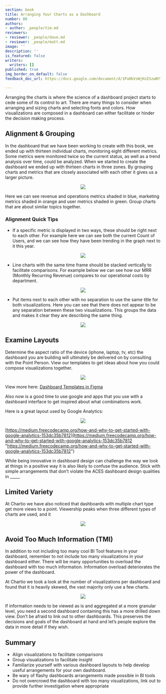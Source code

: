 ```yaml
---
section: book
title: Arranging Your Charts as a Dashboard
number: 80
authors:
- author: _people/tim.md
reviewers:
- reviewer: _people/dave.md
- reviewer: _people/matt.md
image: ''
description: ''
is_featured: false
writers:
  writers: []
published: true
img_border_on_default: false
feedback_doc_url: https://docs.google.com/document/d/1Pa0bVsWjKnISzwNY7REZqlkMQVtJhnMi74QccC7ut1A/edit?usp=sharing

---
```

Arranging the charts is where the science of a dashboard project starts to cede some of its control to art. There are many things to consider when arranging and sizing charts and selecting fonts and colors. How visualizations are composed in a dashboard can either facilitate or hinder the decision making process.

## Alignment & Grouping

In the dashboard that we have been working to create with this book, we ended up with thirteen individual charts, monitoring eight different metrics. Some metrics were monitored twice so the current status, as well as a trend analysis over time, could be analyzed. When we started to create the dashboard we ended up with thirteen charts in three zones. By grouping charts and metrics that are closely associated with each other it gives us a larger picture.

<div style="text-align:center"><img src="/assets/images/how-to-design-a-dashboard/arranging_your_charts_as_a_dashboard/dashboardBreakdown.jpeg" /></div>

Here we can see revenue and operations metrics shaded in blue, marketing metrics shaded in orange and user metrics shaded in green. Group charts that are about similar topics together.

### Alignment Quick Tips

* If a specific metric is displayed in two ways, these should be right next to each other. For example here we can see both the current Count of Users, and we can see how they have been trending in the graph next to it this year.

<div style="text-align:center"><img src="/assets/images/how-to-design-a-dashboard/arranging_your_charts_as_a_dashboard/sameMetrics.png" /></div>

* Line charts with the same time frame should be stacked vertically to facilitate comparisons. For example below we can see how our MRR (Monthly Recurring Revenue) compares to our operational costs by department.


<div style="text-align:center"><img src="/assets/images/how-to-design-a-dashboard/arranging_your_charts_as_a_dashboard/sameTime.png" /></div>

* Put items next to each other with no separation to use the same title for both visualizations. Here you can see that there does not appear to be any separation between these two visualizations. This groups the data and makes it clear they are describing the same thing.

<div style="text-align:center"><img src="/assets/images/how-to-design-a-dashboard/arranging_your_charts_as_a_dashboard/sameTitle.png" /></div>

## Examine Layouts

Determine the aspect ratio of the device (iphone, laptop, tv, etc) the dashboard you are building will ultimately be delivered on by consulting with the Point Person. View our templates to get ideas about how you could compose visualizations together.

<div style="text-align:center"><img src="/assets/images/how-to-design-a-dashboard/arranging_your_charts_as_a_dashboard/exampleLayout.png" /></div>

View more here: [Dashboard Templates in Figma](https://www.figma.com/file/dTND29GywRZ16tgsv7nORhKx/Dashboard-Templates?node-id=0%3A1)

Also now is a good time to use google and apps that you use with a dashboard interface to get inspired about what combinations work.

Here is a great layout used by Google Analytics:

<div style="text-align:center"><img src="/assets/images/how-to-design-a-dashboard/arranging_your_charts_as_a_dashboard/googleAnalytics.png" /></div>

[https://medium.freecodecamp.org/how-and-why-to-get-started-with-google-analytics-153dc35b7812](https://medium.freecodecamp.org/how-and-why-to-get-started-with-google-analytics-153dc35b7812 "https://medium.freecodecamp.org/how-and-why-to-get-started-with-google-analytics-153dc35b7812")

While being innovative in dashboard design can challenge the way we look at things in a positive way it is also likely to confuse the audience. Stick with simple arrangements that don’t violate the ACES dashboard design qualities in _____

## Limited Variety

At Chartio we have also noticed that dashboards with multiple chart type get more views to a point. Viewership peaks when three different types of charts are used, and it

<div style="text-align:center"><img src="/assets/images/how-to-design-a-dashboard/arranging_your_charts_as_a_dashboard/chartioChart.png" /></div>

## Avoid Too Much Information (TMI)

In addition to not including too many cool BI Tool features in your dashboard, remember to not include too many visualizations in your dashboard either. There will be many opportunities to overload the dashboard with too much information. Information overload deteriorates the power of the dashboard.

At Chartio we took a look at the number of visualizations per dashboard and found that it is heavily skewed, the vast majority only use a few charts.

<div style="text-align:center"><img src="/assets/images/how-to-design-a-dashboard/arranging_your_charts_as_a_dashboard/TMI.png" /></div>

If information needs to be viewed as is and aggregated at a more granular level, you need a second dashboard containing this has a more drilled down view. Don’t be afraid to link out to other dashboards. This preserves the decisions and goals of the dashboard at hand and let’s people explore the data in more detail if they wish.

## Summary

* Align visualizations to facilitate comparisons
* Group visualizations to facilitate insight
* Familiarize yourself with various dashboard layouts to help develop useful arrangements for your own dashboard.
* Be wary of flashy dashboards arrangements made possible in BI tools
* Do not overcrowd the dashboard with too many visualizations, link out to provide further investigation where appropriate
